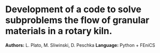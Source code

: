 # Development of a code to solve subproblems the flow of granular materials in a rotary kiln.

**Authors:** L. Plato, M. Sliwinski, D. Peschka
**Language:** Python + FEniCS
